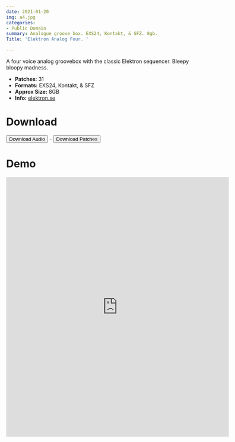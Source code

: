```yaml
---
date: 2021-01-20
img: a4.jpg
categories:
- Public Domain
summary: Analogue groove box. EXS24, Kontakt, & SFZ. 8gb.
Title: 'Elektron Analog Four. '

---
```

A four voice analog groovebox with the classic Elektron sequencer. Bleepy bloopy madness.

-  **Patches**: 31
-   **Formats:** EXS24, Kontakt, & SFZ
-   **Approx Size:** 8GB
-   **Info:** [elektron.se](https://www.elektron.se/legacy-products/)


# Download

<div class="buttons"> <a href="https://www.dropbox.com/sh/s8f3oe1b6nvoa4w/AAAMOPix7JvS1Ce69l7KEot0a?dl=0"> <button>Download Audio</button></a> - <a href="https://github.com/publicsamples/Elektron-Analog-4"> <button>Download Patches</button></a></div>

# Demo


<iframe width="600" height="700" src="https://www.modularsamples.com/Demos/demos/a4.html" frameborder="0" allow="accelerometer; autoplay; clipboard-write; encrypted-media; gyroscope; picture-in-picture" allowfullscreen></iframe>